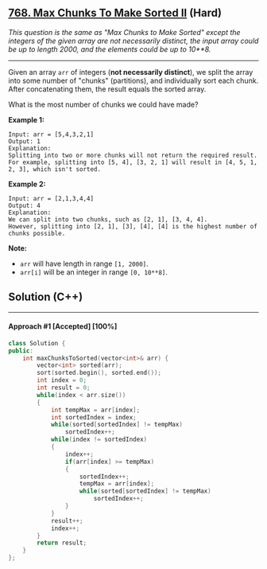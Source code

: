 ## [768. Max Chunks To Make Sorted II](https://leetcode.com/problems/max-chunks-to-make-sorted-ii/) (Hard)

*This question is the same as "Max Chunks to Make Sorted" except the integers of the given array are not necessarily distinct, the input array could be up to length 2000, and the elements could be up to 10**8.*

  

------

  

Given an array `arr` of integers (**not necessarily distinct**), we split the array into some number of "chunks" (partitions), and individually sort each chunk.  After concatenating them, the result equals the sorted array.

  

What is the most number of chunks we could have made?

  

**Example 1:**

  

```
Input: arr = [5,4,3,2,1]
Output: 1
Explanation:
Splitting into two or more chunks will not return the required result.
For example, splitting into [5, 4], [3, 2, 1] will result in [4, 5, 1, 2, 3], which isn't sorted.
```

  

**Example 2:**

  

```
Input: arr = [2,1,3,4,4]
Output: 4
Explanation:
We can split into two chunks, such as [2, 1], [3, 4, 4].
However, splitting into [2, 1], [3], [4], [4] is the highest number of chunks possible.
```

  

**Note:**

  

- `arr` will have length in range `[1, 2000]`.
- `arr[i]` will be an integer in range `[0, 10**8]`.

## Solution (C++)

------

#### Approach #1  [Accepted] [100%] 

```c++
class Solution {
public:
    int maxChunksToSorted(vector<int>& arr) {
        vector<int> sorted(arr);
        sort(sorted.begin(), sorted.end());
        int index = 0;
        int result = 0;
        while(index < arr.size())
        {
            int tempMax = arr[index];
            int sortedIndex = index;
            while(sorted[sortedIndex] != tempMax)
                sortedIndex++;
            while(index != sortedIndex)
            {
                index++;
                if(arr[index] >= tempMax)
                {
                    sortedIndex++;
                    tempMax = arr[index];
                    while(sorted[sortedIndex] != tempMax)
                        sortedIndex++;
                }
            }
            result++;
            index++;
        }
        return result;
    }
};
```


